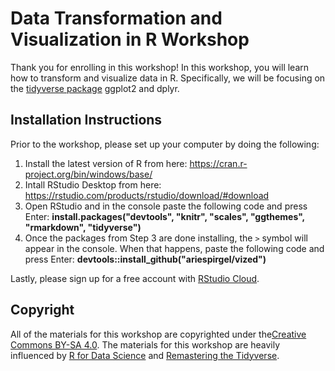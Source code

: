 # Data Transformation and Visualization in R Workshop

Thank you for enrolling in this workshop! In this workshop, you will learn how to transform and visualize data in R. Specifically, we will be focusing on the [tidyverse package](https://www.tidyverse.org/) ggplot2 and dplyr.

## Installation Instructions

Prior to the workshop, please set up your computer by doing the following:

  1. Install the latest version of R from here: https://cran.r-project.org/bin/windows/base/
  2. Intall RStudio Desktop from here: https://rstudio.com/products/rstudio/download/#download
  3. Open RStudio and in the console paste the following code and press Enter: **install.packages("devtools", "knitr", "scales", "ggthemes", "rmarkdown", "tidyverse")**
  4. Once the packages from Step 3 are done installing, the `>` symbol will appear in the console. When that happens, paste the following code and press Enter: **devtools::install_github("ariespirgel/vized")**

Lastly, please sign up for a free account with [RStudio Cloud](https://rstudio.cloud/).

## Copyright

All of the materials for this workshop are copyrighted under the[Creative Commons BY-SA 4.0](https://creativecommons.org/licenses/by-sa/4.0/). The materials for this workshop are heavily influenced by [R for Data Science](https://r4ds.had.co.nz/) and [Remastering the Tidyverse](https://github.com/rstudio-education/remaster-the-tidyverse).
